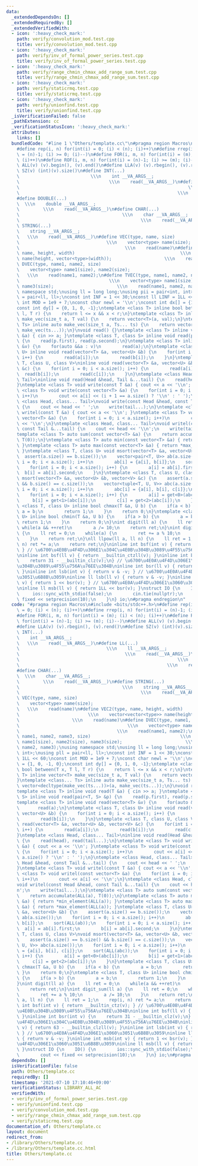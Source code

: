 ```yaml
---
data:
  _extendedDependsOn: []
  _extendedRequiredBy: []
  _extendedVerifiedWith:
  - icon: ':heavy_check_mark:'
    path: verify/convolution_mod.test.cpp
    title: verify/convolution_mod.test.cpp
  - icon: ':heavy_check_mark:'
    path: verify/inv_of_formal_power_series.test.cpp
    title: verify/inv_of_formal_power_series.test.cpp
  - icon: ':heavy_check_mark:'
    path: verify/range_chmin_chmax_add_range_sum.test.cpp
    title: verify/range_chmin_chmax_add_range_sum.test.cpp
  - icon: ':heavy_check_mark:'
    path: verify/staticrmq.test.cpp
    title: verify/staticrmq.test.cpp
  - icon: ':heavy_check_mark:'
    path: verify/unionfind.test.cpp
    title: verify/unionfind.test.cpp
  _isVerificationFailed: false
  _pathExtension: cc
  _verificationStatusIcon: ':heavy_check_mark:'
  attributes:
    links: []
  bundledCode: "#line 1 \"Others/template.cc\"\n#pragma region Macros\n#include <bits/stdc++.h>\n\
    #define rep(i, n) for(int(i) = 0; (i) < (n); (i)++)\n#define rrep(i, n) for(int(i)\
    \ = (n)-1; (i) >= 0; (i)--)\n#define FOR(i, m, n) for(int(i) = (m); (i) < (n);\
    \ (i)++)\n#define ROF(i, m, n) for(int(i) = (n)-1; (i) >= (m); (i)--)\n#define\
    \ ALL(v) (v).begin(), (v).end()\n#define LLA(v) (v).rbegin(), (v).rend()\n#define\
    \ SZ(v) (int)(v).size()\n#define INT(...)                                    \
    \                           \\\n    int __VA_ARGS__;                         \
    \                                  \\\n    read(__VA_ARGS__)\n#define LL(...)\
    \                                                                \\\n    ll __VA_ARGS__;\
    \                                                            \\\n    read(__VA_ARGS__)\n\
    #define DOUBLE(...)                                                          \
    \  \\\n    double __VA_ARGS__;                                               \
    \         \\\n    read(__VA_ARGS__)\n#define CHAR(...)                       \
    \                                       \\\n    char __VA_ARGS__;            \
    \                                              \\\n    read(__VA_ARGS__)\n#define\
    \ STRING(...)                                                            \\\n\
    \    string __VA_ARGS__;                                                     \
    \   \\\n    read(__VA_ARGS__)\n#define VEC(type, name, size)                 \
    \                                 \\\n    vector<type> name(size);           \
    \                                        \\\n    read(name)\n#define VEC2(type,\
    \ name, height, width)                                        \\\n    vector<vector<type>>\
    \ name(height, vector<type>(width));                    \\\n    read(name)\n#define\
    \ DVEC(type, name1, name2, size)                                         \\\n\
    \    vector<type> name1(size), name2(size);                                  \
    \   \\\n    read(name1, name2);\n#define TVEC(type, name1, name2, name3, size)\
    \                                  \\\n    vector<type> name1(size), name2(size),\
    \ name3(size);                        \\\n    read(name1, name2, name3);\nusing\
    \ namespace std;\nusing ll = long long;\nusing pii = pair<int, int>;\nusing pll\
    \ = pair<ll, ll>;\nconst int INF = 1 << 30;\nconst ll LINF = 1LL << 60;\nconst\
    \ int MOD = 1e9 + 7;\nconst char newl = '\\n';\nconst int dx[] = {1, 0, -1, 0};\n\
    const int dy[] = {0, 1, 0, -1};\ntemplate <class T> inline bool between(T x, T\
    \ l, T r) {\n    return l <= x && x < r;\n}\ntemplate <class T> inline vector<T>\
    \ make_vec(size_t a, T val) {\n    return vector<T>(a, val);\n}\ntemplate <class...\
    \ Ts> inline auto make_vec(size_t a, Ts... ts) {\n    return vector<decltype(make_vec(ts...))>(a,\
    \ make_vec(ts...));\n}\nvoid read() {}\ntemplate <class T> inline void read(T\
    \ &a) { cin >> a; }\ntemplate <class T, class S> inline void read(pair<T, S> &p)\
    \ {\n    read(p.first), read(p.second);\n}\ntemplate <class T> inline void read(vector<T>\
    \ &v) {\n    for(auto &&a : v)\n        read(a);\n}\ntemplate <class T, class\
    \ U> inline void read(vector<T> &a, vector<U> &b) {\n    for(int i = 0; i < a.size();\
    \ i++) {\n        read(a[i]);\n        read(b[i]);\n    }\n}\ntemplate <class\
    \ T, class U, class V>\ninline void read(vector<T> &a, vector<U> &b, vector<V>\
    \ &c) {\n    for(int i = 0; i < a.size(); i++) {\n        read(a[i]);\n      \
    \  read(b[i]);\n        read(c[i]);\n    }\n}\ntemplate <class Head, class...\
    \ Tail>\ninline void read(Head &head, Tail &...tail) {\n    read(head), read(tail...);\n\
    }\ntemplate <class T> void write(const T &a) { cout << a << '\\n'; }\ntemplate\
    \ <class T> void write(const vector<T> &a) {\n    for(int i = 0; i < a.size();\
    \ i++)\n        cout << a[i] << (i + 1 == a.size() ? '\\n' : ' ');\n}\ntemplate\
    \ <class Head, class... Tail>\nvoid write(const Head &head, const Tail &...tail)\
    \ {\n    cout << head << ' ';\n    write(tail...);\n}\ntemplate <class T> void\
    \ writel(const T &a) { cout << a << '\\n'; }\ntemplate <class T> void writel(const\
    \ vector<T> &a) {\n    for(int i = 0; i < a.size(); i++)\n        cout << a[i]\
    \ << '\\n';\n}\ntemplate <class Head, class... Tail>\nvoid writel(const Head &head,\
    \ const Tail &...tail) {\n    cout << head << '\\n';\n    write(tail...);\n}\n\
    template <class T> auto sum(const vector<T> &a) {\n    return accumulate(ALL(a),\
    \ T(0));\n}\ntemplate <class T> auto min(const vector<T> &a) { return *min_element(ALL(a));\
    \ }\ntemplate <class T> auto max(const vector<T> &a) { return *max_element(ALL(a));\
    \ }\ntemplate <class T, class U> void msort(vector<T> &a, vector<U> &b) {\n  \
    \  assert(a.size() == b.size());\n    vector<pair<T, U>> ab(a.size());\n    for(int\
    \ i = 0; i < a.size(); i++)\n        ab[i] = {a[i], b[i]};\n    sort(ALL(ab));\n\
    \    for(int i = 0; i < a.size(); i++) {\n        a[i] = ab[i].first;\n      \
    \  b[i] = ab[i].second;\n    }\n}\ntemplate <class T, class U, class V>\nvoid\
    \ msort(vector<T> &a, vector<U> &b, vector<V> &c) {\n    assert(a.size() == b.size()\
    \ && b.size() == c.size());\n    vector<tuple<T, U, V>> abc(a.size());\n    for(int\
    \ i = 0; i < a.size(); i++)\n        abc[i] = {a[i], b[i], c[i]};\n    sort(ALL(abc));\n\
    \    for(int i = 0; i < a.size(); i++) {\n        a[i] = get<0>(abc[i]);\n   \
    \     b[i] = get<1>(abc[i]);\n        c[i] = get<2>(abc[i]);\n    }\n}\ntemplate\
    \ <class T, class U> inline bool chmax(T &a, U b) {\n    if(a < b) {\n       \
    \ a = b;\n        return 1;\n    }\n    return 0;\n}\ntemplate <class T, class\
    \ U> inline bool chmin(T &a, U b) {\n    if(a > b) {\n        a = b;\n       \
    \ return 1;\n    }\n    return 0;\n}\nint digit(ll a) {\n    ll ret = 0;\n   \
    \ while(a && ++ret)\n        a /= 10;\n    return ret;\n}\nint digit_sum(ll a)\
    \ {\n    ll ret = 0;\n    while(a) {\n        ret += a % 10;\n        a /= 10;\n\
    \    }\n    return ret;\n}\nll llpow(ll a, ll n) {\n    ll ret = 1;\n    rep(i,\
    \ n) ret *= a;\n    return ret;\n}\ninline int bsf(int v) { return __builtin_ctz(v);\
    \ } // \u6700\u4E0B\u4F4D\u306E1\u304C\u4E0B\u304B\u3089\u4F55\u756A\u76EE\u304B\
    \ninline int bsf(ll v) { return __builtin_ctzll(v); }\ninline int bsr(int v) {\n\
    \    return 31 - __builtin_clz(v);\n} // \u6700\u4E0A\u4F4D\u306E1\u304C\u4E0B\
    \u304B\u3089\u4F55\u756A\u76EE\u304B\ninline int bsr(ll v) { return 63 - __builtin_clzll(v);\
    \ }\ninline int lsb(int v) { return v & -v; } // \u6700\u4E0A\u4F4D\u306E1\u3060\
    \u3051\u6B8B\u3059\ninline ll lsb(ll v) { return v & -v; }\ninline int msb(int\
    \ v) { return 1 << bsr(v); } // \u6700\u4E0A\u4F4D\u306E1\u3060\u3051\u6B8B\u3059\
    \ninline ll msb(ll v) { return 1LL << bsr(v); }\nstruct IO {\n    IO() {\n   \
    \     ios::sync_with_stdio(false);\n        cin.tie(nullptr);\n        cout <<\
    \ fixed << setprecision(10);\n    }\n} io;\n#pragma endregion\n"
  code: "#pragma region Macros\n#include <bits/stdc++.h>\n#define rep(i, n) for(int(i)\
    \ = 0; (i) < (n); (i)++)\n#define rrep(i, n) for(int(i) = (n)-1; (i) >= 0; (i)--)\n\
    #define FOR(i, m, n) for(int(i) = (m); (i) < (n); (i)++)\n#define ROF(i, m, n)\
    \ for(int(i) = (n)-1; (i) >= (m); (i)--)\n#define ALL(v) (v).begin(), (v).end()\n\
    #define LLA(v) (v).rbegin(), (v).rend()\n#define SZ(v) (int)(v).size()\n#define\
    \ INT(...)                                                               \\\n\
    \    int __VA_ARGS__;                                                        \
    \   \\\n    read(__VA_ARGS__)\n#define LL(...)                               \
    \                                 \\\n    ll __VA_ARGS__;                    \
    \                                        \\\n    read(__VA_ARGS__)\n#define DOUBLE(...)\
    \                                                            \\\n    double __VA_ARGS__;\
    \                                                        \\\n    read(__VA_ARGS__)\n\
    #define CHAR(...)                                                            \
    \  \\\n    char __VA_ARGS__;                                                 \
    \         \\\n    read(__VA_ARGS__)\n#define STRING(...)                     \
    \                                       \\\n    string __VA_ARGS__;          \
    \                                              \\\n    read(__VA_ARGS__)\n#define\
    \ VEC(type, name, size)                                                  \\\n\
    \    vector<type> name(size);                                                \
    \   \\\n    read(name)\n#define VEC2(type, name, height, width)              \
    \                          \\\n    vector<vector<type>> name(height, vector<type>(width));\
    \                    \\\n    read(name)\n#define DVEC(type, name1, name2, size)\
    \                                         \\\n    vector<type> name1(size), name2(size);\
    \                                     \\\n    read(name1, name2);\n#define TVEC(type,\
    \ name1, name2, name3, size)                                  \\\n    vector<type>\
    \ name1(size), name2(size), name3(size);                        \\\n    read(name1,\
    \ name2, name3);\nusing namespace std;\nusing ll = long long;\nusing pii = pair<int,\
    \ int>;\nusing pll = pair<ll, ll>;\nconst int INF = 1 << 30;\nconst ll LINF =\
    \ 1LL << 60;\nconst int MOD = 1e9 + 7;\nconst char newl = '\\n';\nconst int dx[]\
    \ = {1, 0, -1, 0};\nconst int dy[] = {0, 1, 0, -1};\ntemplate <class T> inline\
    \ bool between(T x, T l, T r) {\n    return l <= x && x < r;\n}\ntemplate <class\
    \ T> inline vector<T> make_vec(size_t a, T val) {\n    return vector<T>(a, val);\n\
    }\ntemplate <class... Ts> inline auto make_vec(size_t a, Ts... ts) {\n    return\
    \ vector<decltype(make_vec(ts...))>(a, make_vec(ts...));\n}\nvoid read() {}\n\
    template <class T> inline void read(T &a) { cin >> a; }\ntemplate <class T, class\
    \ S> inline void read(pair<T, S> &p) {\n    read(p.first), read(p.second);\n}\n\
    template <class T> inline void read(vector<T> &v) {\n    for(auto &&a : v)\n \
    \       read(a);\n}\ntemplate <class T, class U> inline void read(vector<T> &a,\
    \ vector<U> &b) {\n    for(int i = 0; i < a.size(); i++) {\n        read(a[i]);\n\
    \        read(b[i]);\n    }\n}\ntemplate <class T, class U, class V>\ninline void\
    \ read(vector<T> &a, vector<U> &b, vector<V> &c) {\n    for(int i = 0; i < a.size();\
    \ i++) {\n        read(a[i]);\n        read(b[i]);\n        read(c[i]);\n    }\n\
    }\ntemplate <class Head, class... Tail>\ninline void read(Head &head, Tail &...tail)\
    \ {\n    read(head), read(tail...);\n}\ntemplate <class T> void write(const T\
    \ &a) { cout << a << '\\n'; }\ntemplate <class T> void write(const vector<T> &a)\
    \ {\n    for(int i = 0; i < a.size(); i++)\n        cout << a[i] << (i + 1 ==\
    \ a.size() ? '\\n' : ' ');\n}\ntemplate <class Head, class... Tail>\nvoid write(const\
    \ Head &head, const Tail &...tail) {\n    cout << head << ' ';\n    write(tail...);\n\
    }\ntemplate <class T> void writel(const T &a) { cout << a << '\\n'; }\ntemplate\
    \ <class T> void writel(const vector<T> &a) {\n    for(int i = 0; i < a.size();\
    \ i++)\n        cout << a[i] << '\\n';\n}\ntemplate <class Head, class... Tail>\n\
    void writel(const Head &head, const Tail &...tail) {\n    cout << head << '\\\
    n';\n    write(tail...);\n}\ntemplate <class T> auto sum(const vector<T> &a) {\n\
    \    return accumulate(ALL(a), T(0));\n}\ntemplate <class T> auto min(const vector<T>\
    \ &a) { return *min_element(ALL(a)); }\ntemplate <class T> auto max(const vector<T>\
    \ &a) { return *max_element(ALL(a)); }\ntemplate <class T, class U> void msort(vector<T>\
    \ &a, vector<U> &b) {\n    assert(a.size() == b.size());\n    vector<pair<T, U>>\
    \ ab(a.size());\n    for(int i = 0; i < a.size(); i++)\n        ab[i] = {a[i],\
    \ b[i]};\n    sort(ALL(ab));\n    for(int i = 0; i < a.size(); i++) {\n      \
    \  a[i] = ab[i].first;\n        b[i] = ab[i].second;\n    }\n}\ntemplate <class\
    \ T, class U, class V>\nvoid msort(vector<T> &a, vector<U> &b, vector<V> &c) {\n\
    \    assert(a.size() == b.size() && b.size() == c.size());\n    vector<tuple<T,\
    \ U, V>> abc(a.size());\n    for(int i = 0; i < a.size(); i++)\n        abc[i]\
    \ = {a[i], b[i], c[i]};\n    sort(ALL(abc));\n    for(int i = 0; i < a.size();\
    \ i++) {\n        a[i] = get<0>(abc[i]);\n        b[i] = get<1>(abc[i]);\n   \
    \     c[i] = get<2>(abc[i]);\n    }\n}\ntemplate <class T, class U> inline bool\
    \ chmax(T &a, U b) {\n    if(a < b) {\n        a = b;\n        return 1;\n   \
    \ }\n    return 0;\n}\ntemplate <class T, class U> inline bool chmin(T &a, U b)\
    \ {\n    if(a > b) {\n        a = b;\n        return 1;\n    }\n    return 0;\n\
    }\nint digit(ll a) {\n    ll ret = 0;\n    while(a && ++ret)\n        a /= 10;\n\
    \    return ret;\n}\nint digit_sum(ll a) {\n    ll ret = 0;\n    while(a) {\n\
    \        ret += a % 10;\n        a /= 10;\n    }\n    return ret;\n}\nll llpow(ll\
    \ a, ll n) {\n    ll ret = 1;\n    rep(i, n) ret *= a;\n    return ret;\n}\ninline\
    \ int bsf(int v) { return __builtin_ctz(v); } // \u6700\u4E0B\u4F4D\u306E1\u304C\
    \u4E0B\u304B\u3089\u4F55\u756A\u76EE\u304B\ninline int bsf(ll v) { return __builtin_ctzll(v);\
    \ }\ninline int bsr(int v) {\n    return 31 - __builtin_clz(v);\n} // \u6700\u4E0A\
    \u4F4D\u306E1\u304C\u4E0B\u304B\u3089\u4F55\u756A\u76EE\u304B\ninline int bsr(ll\
    \ v) { return 63 - __builtin_clzll(v); }\ninline int lsb(int v) { return v & -v;\
    \ } // \u6700\u4E0A\u4F4D\u306E1\u3060\u3051\u6B8B\u3059\ninline ll lsb(ll v)\
    \ { return v & -v; }\ninline int msb(int v) { return 1 << bsr(v); } // \u6700\u4E0A\
    \u4F4D\u306E1\u3060\u3051\u6B8B\u3059\ninline ll msb(ll v) { return 1LL << bsr(v);\
    \ }\nstruct IO {\n    IO() {\n        ios::sync_with_stdio(false);\n        cin.tie(nullptr);\n\
    \        cout << fixed << setprecision(10);\n    }\n} io;\n#pragma endregion\n"
  dependsOn: []
  isVerificationFile: false
  path: Others/template.cc
  requiredBy: []
  timestamp: '2021-07-10 17:10:46+09:00'
  verificationStatus: LIBRARY_ALL_AC
  verifiedWith:
  - verify/inv_of_formal_power_series.test.cpp
  - verify/unionfind.test.cpp
  - verify/convolution_mod.test.cpp
  - verify/range_chmin_chmax_add_range_sum.test.cpp
  - verify/staticrmq.test.cpp
documentation_of: Others/template.cc
layout: document
redirect_from:
- /library/Others/template.cc
- /library/Others/template.cc.html
title: Others/template.cc
---
```

